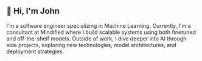 ## 👋 Hi, I'm John

I'm a software engineer specializing in Machine Learning. Currently, I'm a consultant at Mindified where I build scalable systems using both finetuned and off-the-shelf models. Outside of work, I dive deeper into AI through side projects, exploring new technologies, model architectures, and deployment strategies.





